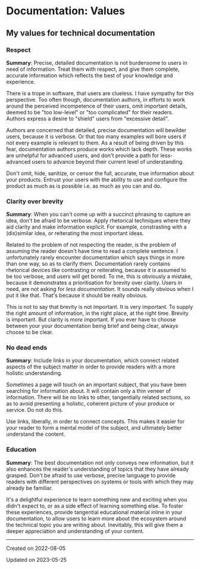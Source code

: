 # Documentation: Values

## My values for technical documentation

### Respect

**Summary**: Precise, detailed documentation is not burdensome to users in need of information. Treat them with respect, and give them complete, accurate information which reflects the best of your knowledge and experience.


There is a trope in software, that users are clueless. I have sympathy for this perspective. Too often though, documentation authors, in efforts to work around the perceived incompetence of their users, omit important details, deemed to be "too low-level" or "too complicated" for their readers. Authors express a desire to "shield" users from "excessive detail".

Authors are concerned that detailed, precise documentation will bewilder users, because it is verbose. Or that too many examples will bore users if not every example is relevant to them. As a result of being driven by this fear, documentation authors produce works which lack depth. These works are unhelpful for advanced users, and don't provide a path for less-advanced users to advance beyond their current level of understanding.

Don't omit, hide, sanitize, or censor the full, accurate, true information about your products. Entrust your users with the ability to use and configure the product as much as is possible i.e. as much as you can and do.

### Clarity over brevity

**Summary**: When you can't come up with a succinct phrasing to capture an idea, don't be afraid to be verbose. Apply rhetorical techniques where they aid clarity and make information explicit. For example, constrasting with a (dis)similar idea, or reiterating the most important ideas.

Related to the problem of not respecting the reader, is the problem of assuming the reader doesn't have time to read a complete sentence. I unfortunately rarely encounter documentation which says things in more than one way, so as to clarify them. Documentation rarely contains rhetorical devices like contrasting or reiterating, because it is assumed to be too verbose, and users will get bored. To me, this is obviously a mistake, because it demonstrates a  prioritisation for brevity over clarity. Users in need, are not asking for *less documentation*. It sounds really obvious when I put it like that. That's because it should be really obvious.

This is not to say that brevity is not important. It is very important. To supply the right amount of information, in the right place, at the right time. Brevity is important. But clarity is *more* important. If you ever have to choose between your your documentation being brief and being clear, always choose to be clear.

### No dead ends

**Summary**: Include links in your documentation, which connect related aspects of the subject matter in order to provide readers with a more holistic understanding.

Sometimes a page will touch on an important subject, that you have been searching for information about. It will contain only a thin veneer of information. There will be no links to other, tangentially related sections, so as to avoid presenting a holistic, coherent picture of your produce or service. Do not do this.

Use links, liberally, in order to connect concepts.  This makes it easier for your reader to form a mental model of the subject, and ultimately better understand the content.

### Education

**Summary**: The best documentation not only conveys new information, but it also enhances the reader's understanding of topics that they have already grasped. Don't be afraid to use verbose, precise language to provide readers with different perspectives on systems or tools with which they may already be familiar.

It's a delightful experience to learn something new and exciting when you didn't expect to, or as a side effect of learning something else. To foster these experiences, provide tangential educational material inline in your documentation, to allow users to learn more about the ecosystem around the technical topic you are writing about. Inevitably, this will give them a deeper appreciation and understanding of your content.

---
Created on 2022-08-05

Updated on 2023-05-25
